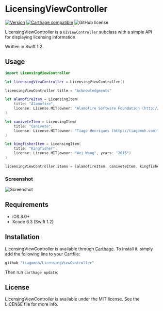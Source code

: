 # LicensingViewController

[![Version](https://img.shields.io/github/release/tiagomnh/LicensingViewController.svg)](https://github.com/tiagomnh/LicensingViewController/releases)
[![Carthage compatible](https://img.shields.io/badge/Carthage-compatible-4BC51D.svg?style=flat)](https://github.com/tiagomnh/LicensingViewController)
![GitHub license](https://img.shields.io/badge/license-MIT-lightgrey.svg)

LicensingViewController is a `UIViewController` subclass with a simple API for displaying licensing information. 

Written in Swift 1.2.

## Usage

```swift
import LicensingViewController

let licensingViewController = LicensingViewController()

licensingViewController.title = "Acknowledgments"

let alamofireItem = LicensingItem(
    title: "Alamofire",
    license: License.MIT(owner: "Alamofire Software Foundation (http://alamofire.org/)", years: "2014")
)

let caniveteItem = LicensingItem(
    title: "Canivete",
    license: License.MIT(owner: "Tiago Henriques (http://tiagomnh.com)", years: "2015")
)

let kingfisherItem = LicensingItem(
    title: "Kingfisher",
    license: License.MIT(owner: "Wei Wang", years: "2015")
)

licensingViewController.items = [alamofireItem, caniveteItem, kingfisherItem]
```

### Screenshot

![Screenshot](https://raw.githubusercontent.com/tiagomnh/LicensingViewController/master/Screenshots/Screenshot1.png?token=ABA_gA2OP8REPotmSu05yO604Sb8G-Ljks5VsBOgwA%3D%3D)

## Requirements

- iOS 8.0+
- Xcode 6.3 (Swift 1.2)

## Installation

LicensingViewController is available through [Carthage](https://github.com/Carthage/Carthage). To install
it, simply add the following line to your Cartfile:

```ruby
github "tiagomnh/LicensingViewController"
```

Then run `carthage update`.


## License

LicensingViewController is available under the MIT license. See the LICENSE file for more info.
